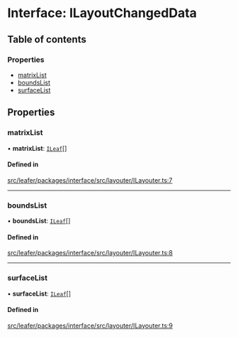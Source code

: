 # Interface: ILayoutChangedData

## Table of contents

### Properties

- [matrixList](ILayoutChangedData.md#matrixlist)
- [boundsList](ILayoutChangedData.md#boundslist)
- [surfaceList](ILayoutChangedData.md#surfacelist)

## Properties

### matrixList

• **matrixList**: [`ILeaf`](ILeaf.md)[]

#### Defined in

[src/leafer/packages/interface/src/layouter/ILayouter.ts:7](https://github.com/leaferjs/leafer/blob/95ff07e0d4def3c18ac6ce3fa51ec0d271dffaae/packages/interface/src/layouter/ILayouter.ts#L7)

___

### boundsList

• **boundsList**: [`ILeaf`](ILeaf.md)[]

#### Defined in

[src/leafer/packages/interface/src/layouter/ILayouter.ts:8](https://github.com/leaferjs/leafer/blob/95ff07e0d4def3c18ac6ce3fa51ec0d271dffaae/packages/interface/src/layouter/ILayouter.ts#L8)

___

### surfaceList

• **surfaceList**: [`ILeaf`](ILeaf.md)[]

#### Defined in

[src/leafer/packages/interface/src/layouter/ILayouter.ts:9](https://github.com/leaferjs/leafer/blob/95ff07e0d4def3c18ac6ce3fa51ec0d271dffaae/packages/interface/src/layouter/ILayouter.ts#L9)
